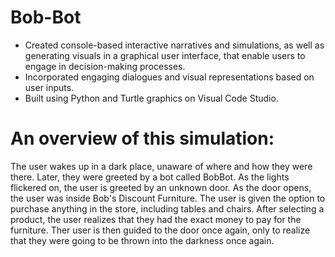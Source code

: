 # Bob-Bot
- Created console-based interactive narratives and simulations, as well as generating visuals in a graphical user interface, that enable users to engage in decision-making processes.
- Incorporated engaging dialogues and visual representations based on user inputs.
- Built using Python and Turtle graphics on Visual Code Studio.

# An overview of this simulation:
The user wakes up in a dark place, unaware of where and how they were there. Later, they were greeted by a bot called BobBot. As the lights flickered on, the user is greeted by an unknown door. As the door opens, the user was inside Bob's Discount Furniture. The user is given the option to purchase anything in the store, including tables and chairs. After selecting a product, the user realizes that they had the exact money to pay for the furniture. Ther user is then guided to the door once again, only to realize that they were going to be thrown into the darkness once again. 

